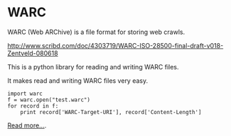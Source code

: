 WARC
====

WARC (Web ARChive) is a file format for storing web crawls.

http://www.scribd.com/doc/4303719/WARC-ISO-28500-final-draft-v018-Zentveld-080618

This is a python library for reading and writing WARC files.

It makes read and writing WARC files very easy.

    import warc
    f = warc.open("test.warc")
    for record in f:
        print record['WARC-Target-URI'], record['Content-Length']

[Read more...](docs/index.rst).

